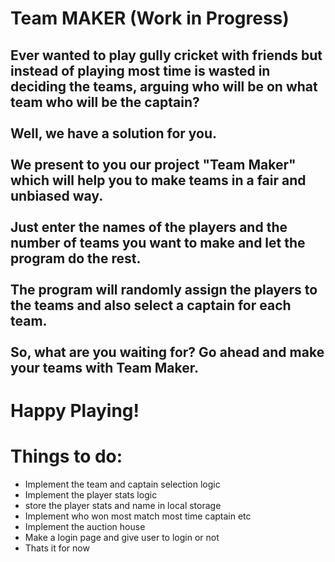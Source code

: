 # Team MAKER (Work in Progress)
## Ever wanted to play gully cricket with friends but instead of playing most time is wasted in deciding the teams, arguing who will be on what team who will be the captain?<br /><br /> Well, we have a solution for you.<br /><br /> We present to you our project "Team Maker" which will help you to make teams in a fair and unbiased way.<br /><br />Just enter the names of the players and the number of teams you want to make and let the program do the rest.<br /><br />The program will randomly assign the players to the teams and also select a captain for each team.<br /><br />So, what are you waiting for? Go ahead and make your teams with Team Maker.
# Happy Playing!

# Things to do:
- Implement the team and captain selection logic
- Implement the player stats logic
- store the player stats and name in local storage
- Implement who won most match most time captain etc
- Implement the auction house
- Make a login page and give user to login or not
- Thats it for now